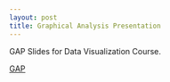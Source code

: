 ```yaml
---
layout: post
title: Graphical Analysis Presentation
---
```


GAP Slides for Data Visualization Course. 

[GAP](http://github.com/savidata/dv1/blob/master/gapPresPDF.pdf)
